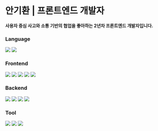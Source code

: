 # **안기환 | 프론트엔드 개발자**

**사용자 중심 사고와 소통 기반의 협업을 좋아하는 2년차 프론트엔드 개발자입니다.**

### **Language**

<div>
  <img src="https://img.shields.io/badge/JavaScript-F7DF1E?style=for-the-badge&logo=JavaScript&logoColor=white"/> 
  <img src="https://img.shields.io/badge/TypeScript-3178C6?style=for-the-badge&logo=TypeScript&logoColor=white"/>
</div>

### **Frontend**
<div>
  <img src="https://img.shields.io/badge/Vue-4FC08D?style=for-the-badge&logo=Vue.js&logoColor=white"/> 
  <img src="https://img.shields.io/badge/React-61DAFB?style=for-the-badge&logo=React&logoColor=white"/> 
  <img src="https://img.shields.io/badge/Next.js-000000?style=for-the-badge&logo=Next.js&logoColor=white"/>
  <img src="https://img.shields.io/badge/React_Native-0099E5?style=for-the-badge&logo=React&logoColor=white"/> 
  <img src="https://img.shields.io/badge/Jest-C21325?style=for-the-badge&logo=Jest&logoColor=white"/> 
</div>

### **Backend**
<div>
  <img src="https://img.shields.io/badge/Node.js-339933?style=for-the-badge&logo=Node.js&logoColor=white"/> 
  <img src="https://img.shields.io/badge/Express-000000?style=for-the-badge&logo=Express&logoColor=white"/> 
  <img src="https://img.shields.io/badge/MongoDB-47A248?style=for-the-badge&logo=MongoDB&logoColor=white"/> 
  <img src="https://img.shields.io/badge/MySQL-4479A1?style=for-the-badge&logo=MySQL&logoColor=white"/>
</div>

### **Tool**
<div>  
  <img src="https://img.shields.io/badge/Notion-000000?style=for-the-badge&logo=Notion&logoColor=white"/>
  <img src="https://img.shields.io/badge/Slack-4A154B?style=for-the-badge&logo=Slack&logoColor=white"/>
  <img src="https://img.shields.io/badge/Jira-0052CC?style=for-the-badge&logo=Jira&logoColor=white"/>
</div>


